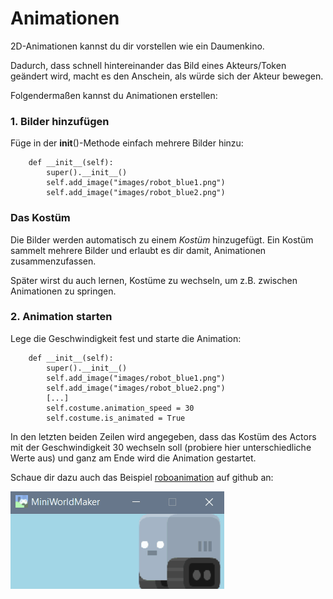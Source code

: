 
Animationen
===========

2D-Animationen kannst du dir vorstellen wie ein Daumenkino. 

Dadurch, dass schnell hintereinander das Bild eines Akteurs/Token geändert wird, macht es den Anschein, als würde sich der Akteur bewegen.

Folgendermaßen kannst du Animationen erstellen:

### 1. Bilder hinzufügen

Füge in der __init__()-Methode einfach mehrere Bilder hinzu:

```
    def __init__(self):
        super().__init__()
        self.add_image("images/robot_blue1.png")
        self.add_image("images/robot_blue2.png")
```

### Das Kostüm

Die Bilder werden automatisch zu einem *Kostüm* hinzugefügt. 
Ein Kostüm sammelt mehrere Bilder und erlaubt es dir damit, Animationen zusammenzufassen.

Später wirst du auch lernen, Kostüme zu wechseln, um z.B. zwischen Animationen zu springen. 

### 2. Animation starten
 
Lege die Geschwindigkeit fest und starte die Animation:
```
    def __init__(self):
        super().__init__()
        self.add_image("images/robot_blue1.png")
        self.add_image("images/robot_blue2.png")
        [...]
        self.costume.animation_speed = 30
        self.costume.is_animated = True
```

In den letzten beiden Zeilen wird angegeben, dass das Kostüm des Actors mit der Geschwindigkeit 30 wechseln soll 
(probiere hier unterschiedliche Werte aus) und ganz am Ende wird die Animation gestartet.

Schaue dir dazu auch das Beispiel [roboanimation](https://github.com/asbl/miniworldmaker/blob/master/examples/moving/roboanimation.py) auf github an:

![_images/roboanimation.gif](_images/roboanimation.gif)